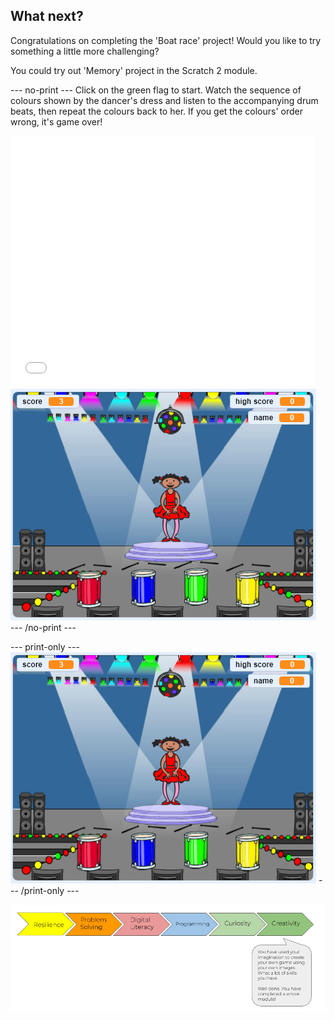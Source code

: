 ## What next?

Congratulations on completing the 'Boat race' project!  Would you like to try something a little more challenging?

You could try out 'Memory' project in the Scratch 2 module.

--- no-print ---
Click on the green flag to start. Watch the sequence of colours shown by the dancer's dress and listen to the accompanying drum beats, then repeat the colours back to her. If you get the colours' order wrong, it's game over!

    
<div class="scratch-preview">
<iframe allowtransparency="true" width="485" height="402" src="//scratch.mit.edu/projects/embed/284452634/?autostart=false" frameborder="0" allowfullscreen scrolling="no"></iframe>
<img src="images/memory-screenshot.png">
</div>
--- /no-print ---

--- print-only ---
![screenshot of finished game](images/memory-screenshot.png)
--- /print-only ---

![progress bar](images/s1-6.png)
